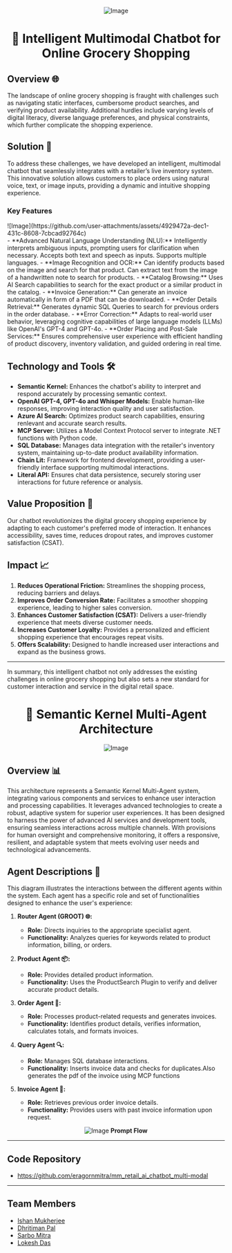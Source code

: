 <div align="center">

![Image](https://github.com/user-attachments/assets/8ed826be-b50a-41fb-bd3d-fdb0654019b5)

# 🛒 Intelligent Multimodal Chatbot for Online Grocery Shopping

</div>

## Overview 🌐

The landscape of online grocery shopping is fraught with challenges such as navigating static interfaces, cumbersome product searches, and verifying product availability. Additional hurdles include varying levels of digital literacy, diverse language preferences, and physical constraints, which further complicate the shopping experience.

## Solution 🤖

To address these challenges, we have developed an intelligent, multimodal chatbot that seamlessly integrates with a retailer’s live inventory system. This innovative solution allows customers to place orders using natural voice, text, or image inputs, providing a dynamic and intuitive shopping experience.

### Key Features
<div>
   ![Image](https://github.com/user-attachments/assets/4929472a-dec1-431c-8608-7cbcad92764c)
</div>
- **Advanced Natural Language Understanding (NLU):** Intelligently interprets ambiguous inputs, prompting users for clarification when necessary. Accepts both text and speech as inputs. Supports multiple languages.
- **Image Recognition and OCR:** Can identify products based on the image and search for that product. Can extract text from the image of a handwritten note to search for products.
- **Catalog Browsing:** Uses AI Search capabilities to search for the exact product or a similar product in the catalog.
- **Invoice Generation:** Can generate an invoice automatically in form of a PDF that can be downloaded.
- **Order Details Retrieval:** Generates dynamic SQL Queries to search for previous orders in the order database. 
- **Error Correction:** Adapts to real-world user behavior, leveraging cognitive capabilities of large language models (LLMs) like OpenAI's GPT-4 and GPT-4o.
- **Order Placing and Post-Sale Services:** Ensures comprehensive user experience with efficient handling of product discovery, inventory validation, and guided ordering in real time.

## Technology and Tools 🛠️

- **Semantic Kernel:** Enhances the chatbot's ability to interpret and respond accurately by processing semantic context.
- **OpenAI GPT-4, GPT-4o and Whisper Models:** Enable human-like responses, improving interaction quality and user satisfaction.
- **Azure AI Search:** Optimizes product search capabilities, ensuring renlevant and accurate search results.
- **MCP Server:** Utilizes a Model Context Protocol server to integrate .NET functions with Python code.
- **SQL Database:** Manages data integration with the retailer's inventory system, maintaining up-to-date product availability information.
- **Chain Lit:** Framework for frontend development, providing a user-friendly interface supporting multimodal interactions.
- **Literal API:** Ensures chat data persistence, securely storing user interactions for future reference or analysis.

## Value Proposition 🎯

Our chatbot revolutionizes the digital grocery shopping experience by adapting to each customer's preferred mode of interaction. It enhances accessibility, saves time, reduces dropout rates, and improves customer satisfaction (CSAT).

## Impact 📈

1. **Reduces Operational Friction:** Streamlines the shopping process, reducing barriers and delays.
2. **Improves Order Conversion Rate:** Facilitates a smoother shopping experience, leading to higher sales conversion.
3. **Enhances Customer Satisfaction (CSAT):** Delivers a user-friendly experience that meets diverse customer needs.
4. **Increases Customer Loyalty:** Provides a personalized and efficient shopping experience that encourages repeat visits.
5. **Offers Scalability:** Designed to handle increased user interactions and expand as the business grows.

---

In summary, this intelligent chatbot not only addresses the existing challenges in online grocery shopping but also sets a new standard for customer interaction and service in the digital retail space.




<div align="center">

# 🧠 Semantic Kernel Multi-Agent Architecture
![Image](https://github.com/user-attachments/assets/d94f9704-0c63-41c2-9fb8-5649227a40bb)

</div>

## Overview 📊

This architecture represents a Semantic Kernel Multi-Agent system, integrating various components and services to enhance user interaction and processing capabilities. It leverages advanced technologies to create a robust, adaptive system for superior user experiences.
It has been designed to harness the power of advanced AI services and development tools, ensuring seamless interactions across multiple channels. With provisions for human oversight and comprehensive monitoring, it offers a responsive, resilient, and adaptable system that meets evolving user needs and technological advancements.


## Agent Descriptions 🧩

This diagram illustrates the interactions between the different agents within the system. Each agent has a specific role and set of functionalities designed to enhance the user's experience:

1. **Router Agent (GROOT) 🌐:**
   - **Role:** Directs inquiries to the appropriate specialist agent.
   - **Functionality:** Analyzes queries for keywords related to product information, billing, or orders.

2. **Product Agent 📦:**
   - **Role:** Provides detailed product information.
   - **Functionality:** Uses the ProductSearch Plugin to verify and deliver accurate product details.

3. **Order Agent 🛒:**
   - **Role:** Processes product-related requests and generates invoices.
   - **Functionality:** Identifies product details, verifies information, calculates totals, and formats invoices.

4. **Query Agent 🔍:**
   - **Role:** Manages SQL database interactions.
   - **Functionality:** Inserts invoice data and checks for duplicates.Also generates the pdf of the invoice using MCP functions

5. **Invoice Agent 🧾:**
   - **Role:** Retrieves previous order invoice details.
   - **Functionality:** Provides users with past invoice information upon request.

<div align="center">

![Image](https://github.com/user-attachments/assets/ad11d46d-0bfe-44d9-be0b-76b1e0bc43a6)
**Prompt Flow**
</div>

---

## Code Repository
   - https://github.com/eragornmitra/mm_retail_ai_chatbot_multi-modal
---
## Team Members
- [Ishan Mukherjee](https://www.linkedin.com/in/ishan-mukherjee-385b1343?originalSubdomain=in)
- [Dhritiman Pal](https://www.linkedin.com/in/dhritimanpal?originalSubdomain=in)
- [Sarbo Mitra](https://www.linkedin.com/in/sarbo-mitra-50338a212?originalSubdomain=in)
- [Lokesh Das](https://www.linkedin.com/in/lokesh-chandra-das-670352193?originalSubdomain=in)

